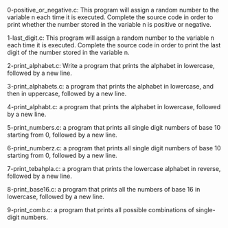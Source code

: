 0-positive_or_negative.c: This program will assign a random number to the
variable n each time it is executed. Complete the source code in order to print
whether the number stored in the variable n is positive or negative.

1-last_digit.c: This program will assign a random number to the variable n each
time it is executed. Complete the source code in order to print the last digit
of the number stored in the variable n.

2-print_alphabet.c: Write a program that prints the alphabet in lowercase,
followed by a new line.

3-print_alphabets.c: a program that prints the alphabet in lowercase, and then
in uppercase, followed by a new line.

4-print_alphabt.c: a program that prints the alphabet in lowercase, followed by
a new line.

5-print_numbers.c: a program that prints all single digit numbers of base 10
starting from 0, followed by a new line.

6-print_numberz.c: a program that prints all single digit numbers of base 10
starting from 0, followed by a new line.

7-print_tebahpla.c: a program that prints the lowercase alphabet in reverse,
followed by a new line.

8-print_base16.c: a program that prints all the numbers of base 16 in lowercase,
followed by a new line.

9-print_comb.c: a program that prints all possible combinations of single-digit
numbers.